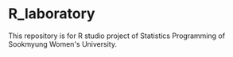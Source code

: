# R_laboratory
This repository is for R studio project of Statistics Programming of Sookmyung Women's University.
